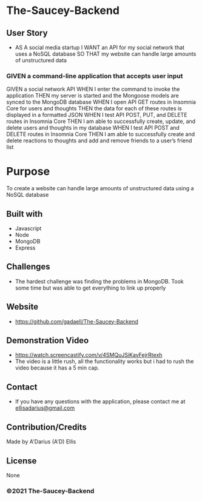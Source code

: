 # The-Saucey-Backend

## User Story

- AS A social media startup
  I WANT an API for my social network that uses a NoSQL database
  SO THAT my website can handle large amounts of unstructured data

### GIVEN a command-line application that accepts user input

GIVEN a social network API
WHEN I enter the command to invoke the application
THEN my server is started and the Mongoose models are synced to the MongoDB database
WHEN I open API GET routes in Insomnia Core for users and thoughts
THEN the data for each of these routes is displayed in a formatted JSON
WHEN I test API POST, PUT, and DELETE routes in Insomnia Core
THEN I am able to successfully create, update, and delete users and thoughts in my database
WHEN I test API POST and DELETE routes in Insomnia Core
THEN I am able to successfully create and delete reactions to thoughts and add and remove friends to a user’s friend list

# Purpose

To create a website can handle large amounts of unstructured data using a NoSQL database

## Built with

- Javascript
- Node
- MongoDB
- Express

## Challenges

- The hardest challenge was finding the problems in MongoDB. Took some time but was able to get everything to link up properly

## Website

- https://github.com/gadaell/The-Saucey-Backend

## Demonstration Video

- https://watch.screencastify.com/v/4SMQuJSiKavFejrRtexh
- The video is a little rush, all the functionality works but i had to rush the video because it has a 5 min cap.

## Contact

- If you have any questions with the application, please contact me at ellisadarius@gmail.com

## Contribution/Credits

Made by A'Darius (A'D) Ellis

## License

None

### ©️2021 The-Saucey-Backend
